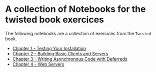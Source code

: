# A collection of Notebooks for the twisted book exercices

The following notebooks are a collection of exercices from the `Twisted` book.

* [Chapter 1 - Testing Your Installation](http://nbviewer.ipython.org/url/github.com/secat/ipython-notebooks-examples/raw/master/twisted-book/chapter_1.ipynb)
* [Chapter 2 - Building Basic Clients and Servers](http://nbviewer.ipython.org/url/github.com/secat/ipython-notebooks-examples/raw/master/twisted-book/chapter_2.ipynb)
* [Chapter 3 - Writing Asynchronous Code with Deferreds](http://nbviewer.ipython.org/url/github.com/secat/ipython-notebooks-examples/raw/master/twisted-book/chapter_3.ipynb)
* [Chapter 4 - Web Servers](http://nbviewer.ipython.org/url/github.com/secat/ipython-notebooks-examples/raw/master/twisted-book/chapter_4.ipynb)
